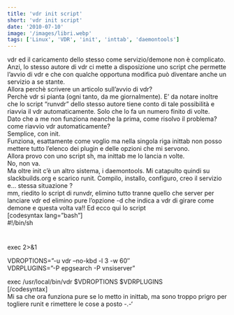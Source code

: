 ```yaml
---
title: 'vdr init script'
short: 'vdr init script'
date: '2010-07-10'
image: '/images/libri.webp'
tags: ['Linux', 'VDR', 'init', 'inttab', 'daemontools']
---
```


vdr ed il caricamento dello stesso come servizio/demone non è complicato. Anzi, lo stesso autore di vdr ci mette a disposizione uno script che permette l’avvio di vdr e che con qualche opportuna modifica può diventare anche un servizio a se stante.  
Allora perchè scrivere un articolo sull’avvio di vdr?  
Perchè vdr si pianta (ogni tanto, da me giornalmente). E’ da notare inoltre che lo script “runvdr” dello stesso autore tiene conto di tale possibilità e riavvia il vdr automaticamente. Solo che lo fa un numero finito di volte.  
Dato che a me non funziona neanche la prima, come risolvo il problema? come riavvio vdr automaticamente?  
Semplice, con init.  
Funziona, esattamente come voglio ma nella singola riga inittab non posso mettere tutto l’elenco dei plugin e delle opzioni che mi servono.  
Allora provo con uno script sh, ma inittab me lo lancia n volte.  
No, non va.  
Ma oltre init c’è un altro sistema, i daemontools. Mi catapulto quindi su slackbuilds.org e scarico runit. Compilo, installo, configuro, creo il servizio e… stessa situazione ?  
mm, riedito lo script di runvdr, elimino tutto tranne quello che server per lanciare vdr ed elimino pure l’opzione -d che indica a vdr di girare come demone e questa volta va!!
Ed ecco qui lo script  
[codesyntax lang=”bash”]  
 #!/bin/sh  
 #  
 exec 2>&1

 VDROPTIONS=”-u vdr –no-kbd -l 3 -w 60″  
 VDRPLUGINS=”-P epgsearch -P vnsiserver”

 exec /usr/local/bin/vdr $VDROPTIONS $VDRPLUGINS  
[/codesyntax]  
Mi sa che ora funziona pure se lo metto in inittab, ma sono troppo prigro per togliere runit e rimettere le cose a posto -.-‘